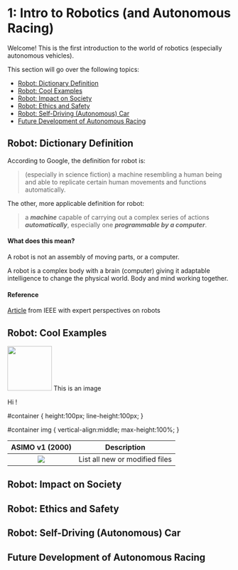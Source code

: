 
[//]: # (This may be the most platform independent comment)

# 1: Intro to Robotics (and Autonomous Racing)
Welcome! This is the first introduction to the world of robotics (especially autonomous vehicles).

This section will go over the following topics:
- [Robot: Dictionary Definition](https://github.com/daia99/TCD-FS-AI-Autonomous-Racing/blob/master/Learning/Self-Deep-Learning/1-Intro-to-Robotics-Racing.md#robot-dictionary-definition)
- [Robot: Cool Examples](https://github.com/daia99/TCD-FS-AI-Autonomous-Racing/blob/master/Learning/Self-Deep-Learning/1-Intro-to-Robotics-Racing.md#robot-cool-examples)
- [Robot: Impact on Society](https://github.com/daia99/TCD-FS-AI-Autonomous-Racing/blob/master/Learning/Self-Deep-Learning/1-Intro-to-Robotics-Racing.md#robot-impact-on-society)
- [Robot: Ethics and Safety](https://github.com/daia99/TCD-FS-AI-Autonomous-Racing/blob/master/Learning/Self-Deep-Learning/1-Intro-to-Robotics-Racing.md#robot-ethics-and-safety)
- [Robot: Self-Driving (Autonomous) Car](https://github.com/daia99/TCD-FS-AI-Autonomous-Racing/blob/master/Learning/Self-Deep-Learning/1-Intro-to-Robotics-Racing.md#robot-self-driving-autonomous-car)
- [Future Development of Autonomous Racing](https://github.com/daia99/TCD-FS-AI-Autonomous-Racing/blob/master/Learning/Self-Deep-Learning/1-Intro-to-Robotics-Racing.md#future-development-of-autonomous-racing)

## Robot: Dictionary Definition
According to Google, the definition for robot is:
> (especially in science fiction) a machine resembling a human being and able to replicate certain human movements and functions automatically.

The other, more applicable definition for robot:
> a ***machine*** capable of carrying out a complex series of actions ***automatically***, especially one ***programmable by a computer***.

#### What does this mean?
A robot is not an assembly of moving parts, or a computer.

A robot is a complex body with a brain (computer) giving it adaptable intelligence to change the physical world. Body and mind working together.

#### Reference
[Article](https://robots.ieee.org/learn/what-is-a-robot/) from IEEE with expert perspectives on robots

## Robot: Cool Examples
<div id="container">
  <img src="http://www.fillmurray.com/140/200" width="100" />
  This is an image
</div>

Hi !

#container {
  height:100px;
  line-height:100px;
}

#container img {
  vertical-align:middle;
  max-height:100%;
}

| ASIMO v1 (2000) | Description |
| :---: | :---: |
| ![](https://images.squarespace-cdn.com/content/v1/56d93514b09f954960c1eaaa/1559769313640-RU1ZAR3ISS7GAJRE6TEQ/ke17ZwdGBToddI8pDm48kFQQgP34qnCpeHaeAOzTt7pZw-zPPgdn4jUwVcJE1ZvWQUxwkmyExglNqGp0IvTJZamWLI2zvYWH8K3-s_4yszcp2ryTI0HqTOaaUohrI8PICHnXC1b9smDvYLPdL-DS7U1pkhCtl83kemXd5r3C5ngKMshLAGzx4R3EDFOm1kBS/as1.jpg?format=2500w)  | List all new or modified files |

## Robot: Impact on Society
## Robot: Ethics and Safety
## Robot: Self-Driving (Autonomous) Car
## Future Development of Autonomous Racing
